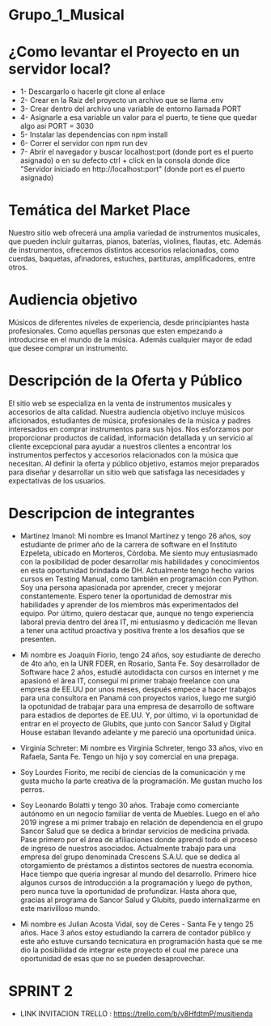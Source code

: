 # Grupo_1_Musical

# ¿Como levantar el Proyecto en un servidor local?

- 1- Descargarlo o hacerle git clone al enlace
- 2- Crear en la Raiz del proyecto un archivo que se llama .env
- 3- Crear dentro del archivo una variable de entorno llamada PORT
- 4- Asignarle a esa variable un valor para el puerto, te tiene que quedar algo asi PORT = 3030
- 5- Instalar las dependencias con npm install
- 6- Correr el servidor con npm run dev
- 7- Abrir el navegador y buscar localhost:port (donde port es el puerto asignado) o en su defecto ctrl + click en la consola donde dice "Servidor iniciado en http://localhost:port" (donde port es el puerto asignado)

# Temática del Market Place

Nuestro sitio web ofrecerá una amplia variedad de instrumentos musicales, que pueden incluir guitarras, pianos, baterías, violines, flautas, etc.
Además de instrumentos, ofrecemos distintos accesorios relacionados, como cuerdas, baquetas, afinadores, estuches, partituras, amplificadores, entre otros.

# Audiencia objetivo

Músicos de diferentes niveles de experiencia, desde principiantes hasta profesionales. Como aquellas personas que esten empezando a introducirse en el mundo de la música. Además cualquier mayor de edad que desee comprar un instrumento.

# Descripción de la Oferta y Público

El sitio web se especializa en la venta de instrumentos musicales y accesorios de alta calidad.
Nuestra audiencia objetivo incluye músicos aficionados, estudiantes de música, profesionales de la música y padres interesados en comprar instrumentos para sus hijos.
Nos esforzamos por proporcionar productos de calidad, información detallada y un servicio al cliente excepcional para ayudar a nuestros clientes a encontrar los instrumentos perfectos y accesorios relacionados con la música que necesitan.
Al definir la oferta y  público objetivo, estamos mejor preparados para diseñar y desarrollar un sitio web que satisfaga las necesidades y expectativas de los usuarios.


# Descripcion de integrantes

- Martinez Imanol: Mi nombre es Imanol Martínez y tengo 26 años, soy estudiante de primer año de la carrera de software en el Instituto Ezpeleta, ubicado en Morteros, Córdoba. Me siento muy entusiasmado con la posibilidad de poder desarrollar mis habilidades y conocimientos en esta oportunidad brindada de DH. Actualmente tengo hecho varios cursos en Testing Manual, como también en programación con Python. Soy una persona apasionada por aprender, crecer y mejorar constantemente. Espero tener la oportunidad de demostrar mis habilidades y aprender de los miembros más experimentados del equipo. Por último, quiero destacar que, aunque no tengo experiencia laboral previa dentro del área IT, mi entusiasmo y dedicación me llevan a tener una actitud proactiva y positiva frente a los desafíos que se presenten.

- Mi nombre es Joaquín Fiorio, tengo 24 años, soy estudiante de derecho de 4to año, en la UNR FDER, en Rosario, Santa Fe. Soy desarrollador de Software hace 2 años, estudié autodidacta con cursos en internet y me apasionó el área IT, conseguí mi primer trabajo freelance con una empresa de EE.UU por unos meses, después empece a hacer trabajos para una consultora en Panamá con proyectos varios, luego me surgió la opotunidad de trabajar para una empresa de desarrollo de software para estadios de deportes de EE.UU. Y, por último, vi la oportunidad de entrar en el proyecto de Glubits, que junto con Sancor Salud y Digital House estaban llevando adelante y me pareció una oportunidad única.

- Virginia Schreter: Mi nombre es Virginia Schreter, tengo 33 años, vivo en Rafaela, Santa Fe. Tengo un hijo y soy comercial en una prepaga.

- Soy Lourdes Fiorito, me recibí de ciencias de la comunicación y me gusta mucho la parte creativa de la programación. Me gustan mucho los perros.

- Soy Leonardo Bolatti y tengo 30 años. Trabaje como comerciante autónomo en un negocio familiar de venta de Muebles. Luego en el año 2019 ingrese a mi primer trabajo en relación de dependencia en el grupo Sancor Salud que se dedica a brindar servicios de medicina privada. Pase primero por el área de afiliaciones donde aprendí todo el proceso de ingreso de nuestros asociados. Actualmente trabajo para una empresa del grupo denominada Crescens S.A.U. que se dedica al otorgamiento de préstamos a distintos sectores de nuestra economía. 
Hace tiempo que queria ingresar al mundo del desarrollo. Primero hice algunos cursos de introducción a la programación y luego de python, pero nunca tuve la oportunidad de profundizar. Hasta ahora que, gracias al programa de Sancor Salud y Glubits, puedo internalizarme en este marivilloso mundo. 

- Mi nombre es Julian Acosta Vidal, soy de Ceres - Santa Fe y tengo 25 años. Hace 3 años estoy estudiando la carrera de contador público y este año estuve cursando tecnicatura en programación hasta que se me dio la posibilidad de integrar este proyecto el cual me parece una oportunidad de esas que no se pueden desaprovechar.


# SPRINT 2

- LINK INVITACION TRELLO : https://trello.com/b/v8HfdtmP/musitienda